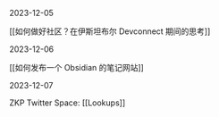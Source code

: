 2023-12-05

[[如何做好社区？在伊斯坦布尔 Devconnect 期间的思考]]

2023-12-06

[[如何发布一个 Obsidian 的笔记网站]]

2023-12-07

ZKP Twitter Space: [[Lookups]]

